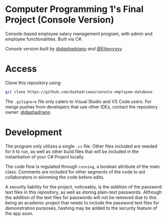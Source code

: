 # Computer Programming 1's Final Project (Console Version)
Console-based employee salary management program, with admin and employee functionalities. Built via C#.

<em>Console version built by [@dashadriano](https://https://github.com/dashadriano) and [@Ejheyyyyy](https://github.com/Ejheyyyyy)</em>

# Access
Clone this repository using:

```bash
git clone https://github.com/dashadriano/console-employee-database
```

The `.gitignore` file only caters to Visual Studio and VS Code users. For merge pushes from developers that use other IDEs, contact the repository owner: [@dashadriano](https://https://github.com/dashadriano)

# Development
The program only utilizes a single `.cs` file. Other files included are needed for it to run, as well as other build files that will be included in the instantiation of your C# Project locally.

The code flow is regulated through `running`, a boolean attribute of the main class. Comments are included for other segments of the code to aid collaborators in skimming the code before edits. 

A security liability for the project, noticeably, is the addition of the password text files in this repository, as well as storing plain-text passwords. 
Although the addition of the text files for passwords will not be removed due to this being an academic project that needs to include the password text files for demonstration purposes, hashing may be added to the security feature of the app soon.
